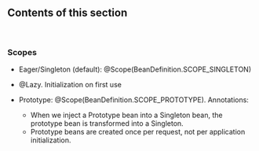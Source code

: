 ## Contents of this section
<br>

### Scopes
- Eager/Singleton (default): @Scope(BeanDefinition.SCOPE_SINGLETON)
- @Lazy. Initialization on first use

- Prototype: @Scope(BeanDefinition.SCOPE_PROTOTYPE). Annotations:
    - When we inject a Prototype bean into a Singleton bean, the prototype bean is transformed into a Singleton.
    - Prototype beans are created once per request, not per application initialization.